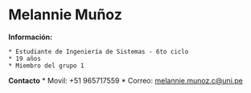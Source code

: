 # Melannie Muñoz

**Información:**

    * Estudiante de Ingeniería de Sistemas - 6to ciclo
    * 19 años
    * Miembro del grupo 1

**Contacto**
    * Movil: +51 965717559
    * Correo: melannie.munoz.c@uni.pe

